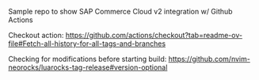 Sample repo to show SAP Commerce Cloud v2 integration w/ Github Actions

Checkout action:
https://github.com/actions/checkout?tab=readme-ov-file#Fetch-all-history-for-all-tags-and-branches


Checking for modifications before starting build:
https://github.com/nvim-neorocks/luarocks-tag-release#version-optional
